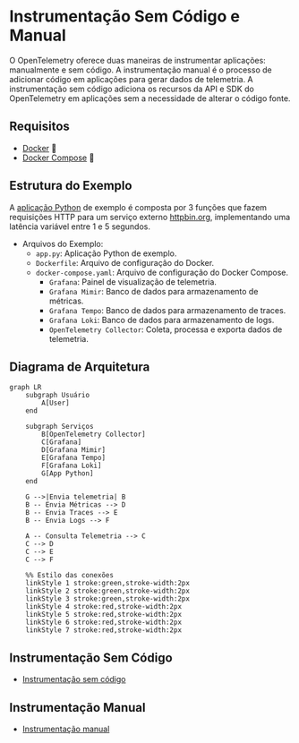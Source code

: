 # Instrumentação Sem Código e Manual

O OpenTelemetry oferece duas maneiras de instrumentar aplicações: manualmente e sem código. A instrumentação manual é o processo de adicionar código em aplicações para gerar dados de telemetria. A instrumentação sem código adiciona os recursos da API e SDK do OpenTelemetry em aplicações sem a necessidade de alterar o código fonte.

## Requisitos

- [Docker](https://docs.docker.com/get-docker/) 🐳
- [Docker Compose](https://docs.docker.com/compose/install/) 🐳

## Estrutura do Exemplo

A [aplicação Python](app.py) de exemplo é composta por 3 funções que fazem requisições HTTP para um serviço externo [httpbin.org](httpbin.org), implementando uma latência variável entre 1 e 5 segundos.

- Arquivos do Exemplo:
  - `app.py`: Aplicação Python de exemplo.
  - `Dockerfile`: Arquivo de configuração do Docker.
  - `docker-compose.yaml`: Arquivo de configuração do Docker Compose.
    - `Grafana`: Painel de visualização de telemetria.
    - `Grafana Mimir`: Banco de dados para armazenamento de métricas.
    - `Grafana Tempo`: Banco de dados para armazenamento de traces.
    - `Grafana Loki`: Banco de dados para armazenamento de logs.
    - `OpenTelemetry Collector`: Coleta, processa e exporta dados de telemetria.

## Diagrama de Arquitetura

```mermaid
graph LR
    subgraph Usuário
        A[User]
    end

    subgraph Serviços
        B[OpenTelemetry Collector]
        C[Grafana]
        D[Grafana Mimir]
        E[Grafana Tempo]
        F[Grafana Loki]
        G[App Python]
    end

    G -->|Envia telemetria| B
    B -- Envia Métricas --> D
    B -- Envia Traces --> E
    B -- Envia Logs --> F
    
    A -- Consulta Telemetria --> C
    C --> D
    C --> E
    C --> F

    %% Estilo das conexões
    linkStyle 1 stroke:green,stroke-width:2px
    linkStyle 2 stroke:green,stroke-width:2px
    linkStyle 3 stroke:green,stroke-width:2px
    linkStyle 4 stroke:red,stroke-width:2px
    linkStyle 5 stroke:red,stroke-width:2px
    linkStyle 6 stroke:red,stroke-width:2px
    linkStyle 7 stroke:red,stroke-width:2px
```

## Instrumentação Sem Código

- [Instrumentação sem código](instrumentação-sem-código.md) 

## Instrumentação Manual

- [Instrumentação manual](instrumentação-manual.md)
